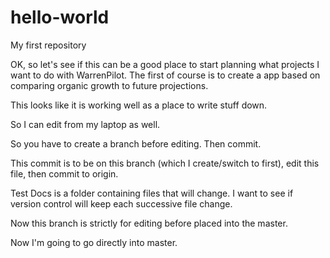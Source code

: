 # hello-world
My first repository

OK, so let's see if this can be a good place to start planning what projects I want to do with WarrenPilot.  The first of course is to create a app based on comparing organic growth to future projections.

This looks like it is working well as a place to write stuff down.

So I can edit from my laptop as well.

So you have to create a branch before editing.  Then commit.

This commit is to be on this branch (which I create/switch to first), edit this file, then commit to origin.

Test Docs is a folder containing files that will change.  I want to see if version control will keep each successive file change.

Now this branch is strictly for editing before placed into the master.

Now I'm going to go directly into master.


